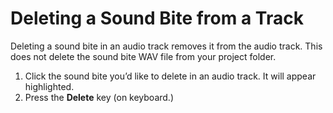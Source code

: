 # Deleting a Sound Bite from a Track

Deleting a sound bite in an audio track removes it from the audio track. This does not delete the sound bite WAV file from your project folder.

1. Click the sound bite you’d like to delete in an audio track. It will appear highlighted. 
2. Press the **Delete** key \(on keyboard.\)



